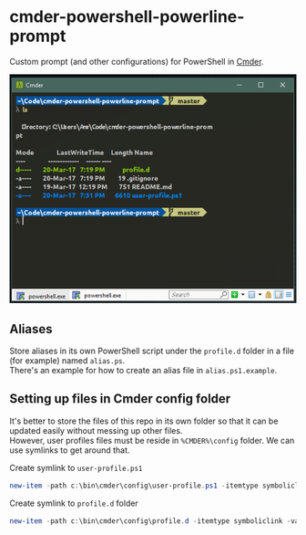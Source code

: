 # cmder-powershell-powerline-prompt

Custom prompt (and other configurations) for PowerShell in [Cmder](http://cmder.net/).  

![Screenshot](Screenshot.png)

## Aliases
Store aliases in its own PowerShell script under the `profile.d` folder in a file (for example) named `alias.ps`.  
There's an example for how to create an alias file in `alias.ps1.example`.  

## Setting up files in Cmder config folder

It's better to store the files of this repo in its own folder so that it can be updated easily without messing up other files.  
However, user profiles files must be reside in `%CMDER%\config` folder. We can use symlinks to get around that.  

Create symlink to `user-profile.ps1`  
```powershell
new-item -path c:\bin\cmder\config\user-profile.ps1 -itemtype symboliclink -value <path to repo folder>\cmder-powershell-powerline-prompt\user-profile.ps1
```

Create symlink to `profile.d` folder  
```powershell 
new-item -path c:\bin\cmder\config\profile.d -itemtype symboliclink -value <path to repo folder>\cmder-powershell-powerline-prompt\profile.d
```